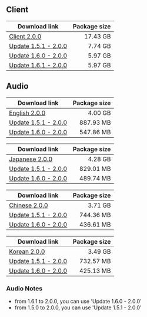 ## Client

| Download link | Package size |
| ------------- | ------------:|
| [Client 2.0.0](https://autopatchhk.yuanshen.com/client_app/pc_mihoyo/20210721_3a3ca8dfe8b26ea2/GenshinImpact_2.0.0.zip) | 17.43 GB |
| [Update 1.5.1 - 2.0.0](https://autopatchhk.yuanshen.com/client_app/update/hk4e_global/10/game_1.5.1_2.0.0_diff_iQmNhMF0VAqnUTb1.zip) | 7.74 GB |
| [Update 1.6.0 - 2.0.0](https://autopatchhk.yuanshen.com/client_app/update/hk4e_global/10/game_1.6.0_2.0.0_diff_NmOQGgYFcB60KLzk.zip) | 5.97 GB |
| [Update 1.6.1 - 2.0.0](https://autopatchhk.yuanshen.com/client_app/update/hk4e_global/10/game_1.6.1_2.0.0_diff_GLrkVi02eEIJHmoZ.zip) | 5.97 GB |


## Audio

| Download link | Package size |
| ------------- | ------------:|
| [English 2.0.0](https://autopatchhk.yuanshen.com/client_app/pc_mihoyo/20210721_3a3ca8dfe8b26ea2/Audio_English(US)_2.0.0.zip) | 4.00 GB |
| [Update 1.5.1 - 2.0.0](https://autopatchhk.yuanshen.com/client_app/update/hk4e_global/10/en-us_1.5.1_2.0.0_diff_wTH9VsqD5lnWkjAa.zip) | 887.93 MB |
| [Update 1.6.0 - 2.0.0](https://autopatchhk.yuanshen.com/client_app/update/hk4e_global/10/en-us_1.6.0_2.0.0_diff_F9KsGgq5duEzpVi2.zip) | 547.86 MB |

| Download link | Package size |
| ------------- | ------------:|
| [Japanese 2.0.0](https://autopatchhk.yuanshen.com/client_app/pc_mihoyo/20210721_3a3ca8dfe8b26ea2/Audio_Japanese_2.0.0.zip) | 4.28 GB |
| [Update 1.5.1 - 2.0.0](https://autopatchhk.yuanshen.com/client_app/update/hk4e_global/10/ja-jp_1.5.1_2.0.0_diff_fZTRde6j4YOgCwDU.zip) | 829.01 MB |
| [Update 1.6.0 - 2.0.0](https://autopatchhk.yuanshen.com/client_app/update/hk4e_global/10/ja-jp_1.6.0_2.0.0_diff_bGKRLxOIFYU740nT.zip) | 489.74 MB |

| Download link | Package size |
| ------------- | ------------:|
| [Chinese 2.0.0](https://autopatchhk.yuanshen.com/client_app/pc_mihoyo/20210721_3a3ca8dfe8b26ea2/Audio_Chinese_2.0.0.zip) | 3.71 GB |
| [Update 1.5.1 - 2.0.0](https://autopatchhk.yuanshen.com/client_app/update/hk4e_global/10/zh-cn_1.5.1_2.0.0_diff_VlbG3H7j5FnDyZPQ.zip) | 744.36 MB |
| [Update 1.6.0 - 2.0.0](https://autopatchhk.yuanshen.com/client_app/update/hk4e_global/10/zh-cn_1.6.0_2.0.0_diff_w4oOYzASepP9Rlc0.zip) | 436.61 MB |

| Download link | Package size |
| ------------- | ------------:|
| [Korean 2.0.0](https://autopatchhk.yuanshen.com/client_app/pc_mihoyo/20210721_3a3ca8dfe8b26ea2/Audio_Korean_2.0.0.zip) | 3.49 GB |
| [Update 1.5.1 - 2.0.0](https://autopatchhk.yuanshen.com/client_app/update/hk4e_global/10/ko-kr_1.5.1_2.0.0_diff_wjn7rFZKqz0Eux3o.zip) | 732.57 MB |
| [Update 1.6.0 - 2.0.0](https://autopatchhk.yuanshen.com/client_app/update/hk4e_global/10/ko-kr_1.6.0_2.0.0_diff_VoMeKwuyAZ1jRItk.zip) | 425.13 MB |

### Audio Notes
- from 1.6.1 to 2.0.0, you can use 'Update 1.6.0 - 2.0.0'
- from 1.5.0 to 2.0.0, you can use 'Update 1.5.1 - 2.0.0'